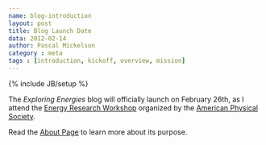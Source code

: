 ```yaml
---
name: blog-introduction
layout: post
title: Blog Launch Date
data: 2012-02-14
author: Pascal Mickelson
category : meta
tags : [introduction, kickoff, overview, mission]
---
```

{% include JB/setup %}

The *Exploring Energies* blog will officially launch on February 26th, as I attend the [Energy Research Workshop][energyworkshop] organized by
the [American Physical Society][apswebsite].

Read the [About Page][about] to learn more about its purpose.

[energyworkshop]: http://www.aps.org/meetings/march/events/workshops/energy/index.cfm
[apswebsite]: http://www.aps.org
[about]: /about.html